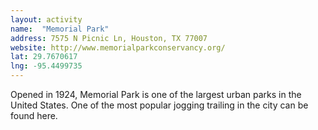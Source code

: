 ```yaml
---
layout: activity
name:  "Memorial Park"
address: 7575 N Picnic Ln, Houston, TX 77007
website: http://www.memorialparkconservancy.org/
lat: 29.7670617
lng: -95.4499735
---
```


Opened in 1924, Memorial Park is one of the largest urban parks in the United States. One of the most popular jogging trailing in the city can be found here.
